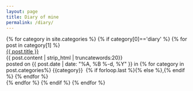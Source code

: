 ```yaml
---
layout: page
title: Diary of mine
permalink: /diary/
---
```


<section id="page-content">
  <div class="container">
    <div class="post-list">
  	{% for category in site.categories %}
  		{% if category[0]=='diary' %}
    		{% for post in category[1] %}
		</div>
		<div class="post-box">
    	<div class="post-title">
    		<a class="post-title" href="{{post.url | prepend:site.baseurl }}" > {{ post.title }}</a>
    	</div>
    	<div class="post-excerpt">
      			{{ post.content | strip_html | truncatewords:20}}
    	</div>
    	<div class="posted">
      		posted on
      		<span class="posted-on">
        	{{ post.date | date: "%A, %B %-d, %Y" }}
      		</span>
      		<span class="in">
        		in
      		</span>
      		<span class="categories-on">
        	{% for category in post.categories%}
        	{{category}} &nbsp;{% if forloop.last %}{% else %},{% endif %}
        	{% endfor %}
      		</span>
 		</div>
	    	{% endfor %}
		{% endif %}
  	{% endfor %}
  </div>
  
